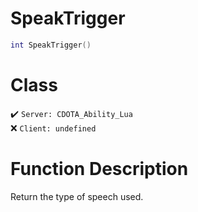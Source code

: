 # SpeakTrigger
```lua
int SpeakTrigger()
```
# Class
✔️ `Server: CDOTA_Ability_Lua`  
❌ `Client: undefined`  

# Function Description
Return the type of speech used.

